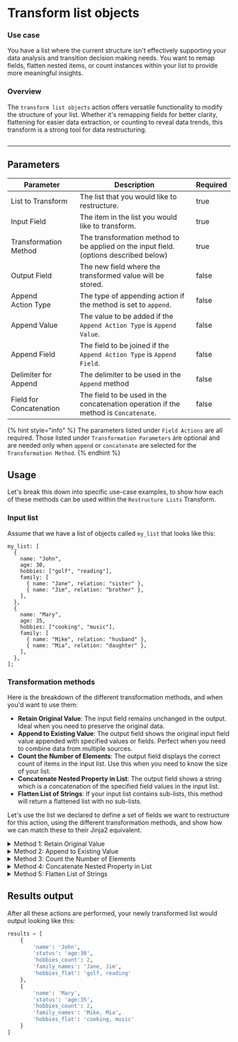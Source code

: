 # Transform list objects

### Use case

You have a list where the current structure isn't effectively supporting your data analysis and transition decision making needs. You want to remap fields, flatten nested items, or count instances within your list to provide more meaningful insights.

### Overview

The `transform list objects` action offers versatile functionality to modify the structure of your list. Whether it's remapping fields for better clarity, flattening for easier data extraction, or counting to reveal data trends, this transform is a strong tool for data restructuring.

<figure><img src="../../../../.gitbook/assets/Screenshot 2025-03-24 at 10.56.59 AM.png" alt=""><figcaption></figcaption></figure>

***

## Parameters

<table><thead><tr><th width="177">Parameter</th><th width="451">Description</th><th data-type="checkbox">Required</th></tr></thead><tbody><tr><td>List to Transform</td><td>The list that you would like to restructure.</td><td>true</td></tr><tr><td>Input Field</td><td>The item in the list you would like to transform.</td><td>true</td></tr><tr><td>Transformation Method</td><td>The transformation method to be applied on the input field. (options described below)</td><td>true</td></tr><tr><td>Output Field</td><td>The new field where the transformed value will be stored.</td><td>false</td></tr><tr><td>Append<br>Action Type</td><td>The type of appending action if the method is set to <code>append</code>.</td><td>false</td></tr><tr><td>Append Value</td><td>The value to be added if the <code>Append Action Type</code> is <code>Append Value</code>.</td><td>false</td></tr><tr><td>Append Field</td><td>The field to be joined if the <code>Append Action Type</code> is <code>Append Field</code>.</td><td>false</td></tr><tr><td>Delimiter for Append</td><td>The delimiter to be used in the <code>Append</code> method</td><td>false</td></tr><tr><td>Field for Concatenation</td><td>The field to be used in the concatenation operation if the method is <code>Concatenate</code>.</td><td>false</td></tr></tbody></table>

{% hint style="info" %}
The parameters listed under `Field Actions` are all required. Those listed under `Transformation Parameters` are optional and are needed only when `append` or `concatenate` are selected for the `Transformation Method`.
{% endhint %}

## Usage

Let's break this down into specific use-case examples, to show how each of these methods can be used within the `Restructure Lists` Transform.

### Input list

Assume that we have a list of objects called `my_list` that looks like this:

```django
my_list: [
  {
    name: "John",
    age: 30,
    hobbies: ["golf", "reading"],
    family: [
      { name: "Jane", relation: "sister" },
      { name: "Jim", relation: "brother" },
    ],
  },
  {
    name: "Mary",
    age: 35,
    hobbies: ["cooking", "music"],
    family: [
      { name: "Mike", relation: "husband" },
      { name: "Mia", relation: "daughter" },
    ],
  },
];
```

### Transformation methods

Here is the breakdown of the different transformation methods, and when you'd want to use them:

* **Retain Original Value**: The input field remains unchanged in the output. Ideal when you need to preserve the original data.
* **Append to Existing Value**: The output field shows the original input field value appended with specified values or fields. Perfect when you need to combine data from multiple sources.
* **Count the Number of Elements**: The output field displays the correct count of items in the input list. Use this when you need to know the size of your list.
* **Concatenate Nested Property in List**: The output field shows a string which is a concatenation of the specified field values in the input list.
* **Flatten List of Strings**: If your input list contains sub-lists, this method will return a flattened list with no sub-lists.

Let's use the list we declared to define a set of fields we want to restructure for this action, using the different transformation methods, and show how we can match these to their Jinja2 equivalent.

<details>

<summary>Method 1: Retain Original Value</summary>

This action retains the original value of `name`.

**Action Parameters:**

<pre class="language-yaml"><code class="lang-yaml">field_actions:
<strong> input: name
</strong> method: original
 output: name
</code></pre>

**Jinja2 Equivalent:**

```jinja2
{% raw %}
{% set _ = transformed_item.update({'name': item['name']}) %}
{% endraw %}


```

</details>

<details>

<summary>Method 2: Append to Existing Value</summary>

This action appends the literal string "age" before the actual age, separated by a colon.

**Action Parameters:**

```yaml
field_actions:
 input: age
 method: append
 output: status
 transformation_parameters:
  append_type: append_value
  append_value: 'age'
  delimiter: ':'
```

**Jinja2 Equivalent:**

```jinja2
{% raw %}
{% set _ = transformed_item.update({'status': 'age' ~ ':' ~ item['age']}) %}
{% endraw %}


```

</details>

<details>

<summary>Method 3: Count the Number of Elements</summary>

This action counts the number of items present in the `hobbies` list.

**Action Parameters:**

```yaml
field_actions:
 input: hobbies
 method: count
 output: hobbies_count
```

**Jinja2 Equivalent:**

```jinja2
{% raw %}
{% set _ = transformed_item.update({'hobbies_count': item['hobbies']|length}) %}
{% endraw %}


```

</details>

<details>

<summary>Method 4: Concatenate Nested Property in List</summary>

This action concatenates the `name` field from the `family` list of objects.

**Action Parameters:**

```yaml
field_actions:
 input: family
 method: concatenate
 output: family_names
 transformation_parameters:
  field: name
```

**Jinja2 Equivalent:**

```jinja2
{% raw %}
{% set _ = transformed_item.update({'family_names': ', '.join([dep['name'] for dep in item['family']])}) %}
{% endraw %}


```

</details>

<details>

<summary>Method 5: Flatten List of Strings</summary>

This action flattens the `hobbies` list of strings into a single comma separated string.

**Action Parameters:**

```yaml
field_actions:  
 input: hobbies
 method: flatten
 output: hobbies_flat
```

**Jinja2 Equivalent:**

```jinja2
{% raw %}
{% set _ = transformed_item.update({'hobbies_flat': ', '.join(item['hobbies'])}) %}
{% endraw %}
```

</details>

## Results output

After all these actions are performed, your newly transformed list would output looking like this:

```python
results = [
    {
        'name': 'John',
        'status': 'age:30',
        'hobbies_count': 2,
        'family_names': 'Jane, Jim',
        'hobbies_flat': 'golf, reading'
    },
    {
        'name': 'Mary',
        'status': 'age:35',
        'hobbies_count': 2,
        'family_names': 'Mike, Mia',
        'hobbies_flat': 'cooking, music'
    }
]
```
